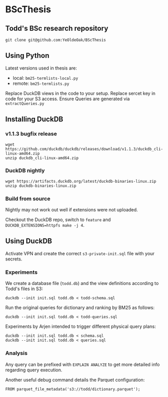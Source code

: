 # BScThesis

## Todd's BSc research repository

    git clone git@github.com:YeOldeOak/BScThesis

## Using Python

Latest versions used in thesis are:
* local: `bm25-termlists-local.py`
* remote: `bm25-termlists.py`

Replace DuckDB views in the code to your setup.
Replace sercet key in code for your S3 access.
Ensure Queries are generated via `extractQueries.py`

## Installing DuckDB

### v1.1.3 bugfix release

    wget https://github.com/duckdb/duckdb/releases/download/v1.1.3/duckdb_cli-linux-amd64.zip
    unzip duckdb_cli-linux-amd64.zip

### DuckDB nightly

    wget https://artifacts.duckdb.org/latest/duckdb-binaries-linux.zip
    unzip duckdb-binaries-linux.zip 

### Build from source

Nightly may not work out well if extensions were not uploaded.

Checkout the DuckDB repo, switch to `feature` and `DUCKDB_EXTENSIONS=httpfs make -j 4`.

## Using DuckDB

Activate VPN and create the correct `s3-private-init.sql` file with your secrets.

### Experiments

We create a database file (`todd.db`) and the view definitions according to Todd's files in S3:

    duckdb --init init.sql todd.db < todd-schema.sql

Run the original queries for dictionary and ranking by BM25 as follows:

    duckdb --init init.sql todd.db < todd-queries.sql

Experiments by Arjen intended to trigger different physical query plans:

    duckdb --init init.sql todd.db < schema.sql
    duckdb --init init.sql todd.db < queries.sql

### Analysis

Any query can be prefixed with `EXPLAIN ANALYZE` to get more detailed info regarding query execution.

Another useful debug command details the Parquet configuration:

    FROM parquet_file_metadata('s3://todd/dictionary.parquet');


